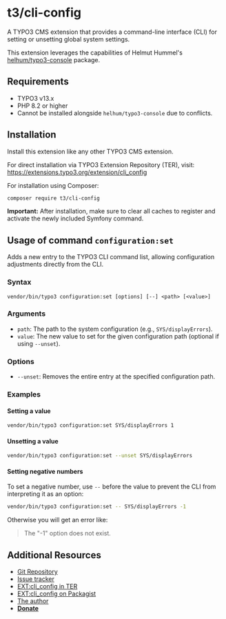 # t3/cli-config

A TYPO3 CMS extension that provides a command-line interface (CLI) for setting or unsetting 
global system settings. 

This extension leverages the capabilities of Helmut Hummel's 
[helhum/typo3-console](https://github.com/TYPO3-Console/TYPO3-Console) package.


## Requirements

* TYPO3 v13.x
* PHP 8.2 or higher
* Cannot be installed alongside `helhum/typo3-console` due to conflicts.


## Installation

Install this extension like any other TYPO3 CMS extension.

For direct installation via TYPO3 Extension Repository (TER), visit:
https://extensions.typo3.org/extension/cli_config

For installation using Composer:

```bash
composer require t3/cli-config
```

**Important:** After installation, make sure to clear all caches to register and 
activate the newly included Symfony command.


## Usage of command `configuration:set`

Adds a new entry to the TYPO3 CLI command list, allowing configuration adjustments directly from the CLI.


### Syntax

```
vendor/bin/typo3 configuration:set [options] [--] <path> [<value>]
```


### Arguments

* `path`: The path to the system configuration (e.g., `SYS/displayErrors`).
* `value`: The new value to set for the given configuration path (optional if using `--unset`).


### Options

* `--unset`: Removes the entire entry at the specified configuration path.


### Examples

#### Setting a value

```bash
vendor/bin/typo3 configuration:set SYS/displayErrors 1
```

#### Unsetting a value

```bash
vendor/bin/typo3 configuration:set --unset SYS/displayErrors
```

#### Setting negative numbers

To set a negative number, use `--` before the value to prevent the CLI from interpreting it as an option:

```bash
vendor/bin/typo3 configuration:set -- SYS/displayErrors -1
```

Otherwise you will get an error like:

> The "-1" option does not exist.


## Additional Resources

* [Git Repository](https://github.com/a-r-m-i-n/cli-config)
* [Issue tracker](https://github.com/a-r-m-i-n/cli-config/issues)
* [EXT:cli_config in TER](https://extensions.typo3.org/extension/cli_config)
* [EXT:cli_config on Packagist](https://packagist.org/packages/t3/cli-config)
* [The author](https://v.ieweg.de)
* [**Donate**](https://www.paypal.com/cgi-bin/webscr?cmd=_s-xclick&hosted_button_id=2DCCULSKFRZFU)
